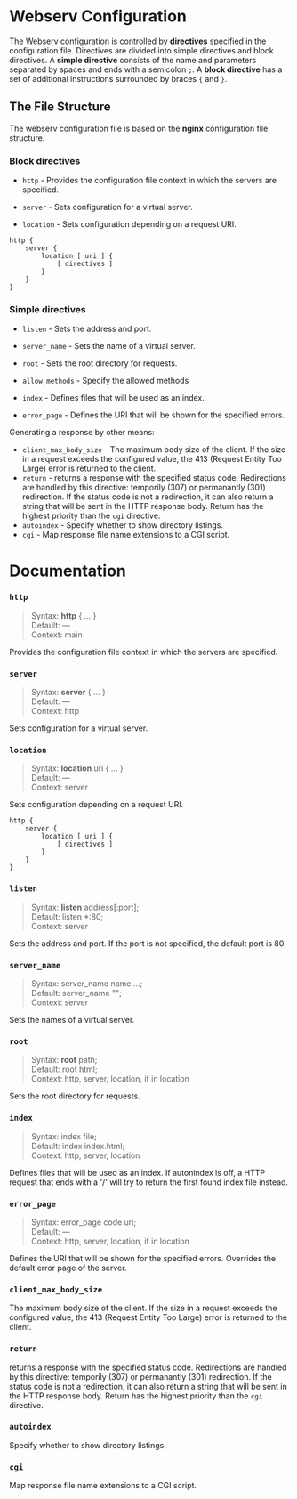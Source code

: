 # Webserv Configuration

The Webserv configuration is controlled by **directives** specified in the configuration file. Directives are divided into simple directives and block directives.
A **simple directive** consists of the name and parameters separated by spaces and ends with a semicolon `;`. A **block directive** has a set of additional instructions surrounded by braces `{` and `}`.

## The File Structure
The webserv configuration file is based on the **nginx** configuration file structure. 


### Block directives

- `http` - Provides the configuration file context in which the servers are specified.   

- `server` - Sets configuration for a virtual server.  

- `location` - Sets configuration depending on a request URI.  

```nginx
http {
    server {
        location [ uri ] {
            [ directives ]
        }
    }
}
```


### Simple directives

- `listen` - Sets the address and port.  

- `server_name` - Sets the name of a virtual server.

- `root` - Sets the root directory for requests.

- `allow_methods` - Specify the allowed methods

- `index` - Defines files that will be used as an index.

- `error_page` - Defines the URI that will be shown for the specified errors.

Generating a response by other means:

- `client_max_body_size` - The maximum body size of the client. If the size in a request exceeds the configured value, the 413 (Request Entity Too Large) error is returned to the client.
- `return` - returns a response with the specified status code. Redirections are handled by this directive: temporily (307) or permanantly (301) redirection. If the status code is not a redirection, it can also return a string that will be sent in the HTTP response body. Return has the highest priority than the `cgi` directive.
- `autoindex` - Specify whether to show directory listings. 
- `cgi` - Map response file name extensions to a CGI script.

# Documentation

### `http`

> Syntax: **http** { ... }  
> Default: —  
> Context: main   

Provides the configuration file context in which the servers are specified.   

### `server`

> Syntax: **server** { ... }  
> Default: —  
> Context: http   

Sets configuration for a virtual server.   

### `location`

> Syntax: **location** uri { ... }  
> Default: —  
> Context: 	server   

Sets configuration depending on a request URI.   

```nginx
http {
    server {
        location [ uri ] {
            [ directives ]
        }
    }
}
```

### `listen`
> Syntax: **listen** address[:port];  
> Default: listen *:80;  
> Context: server  

Sets the address and port. If the port is not specified, the default port is 80.  

### `server_name`
> Syntax: server_name name ...;  
> Default: server_name "";  
> Context: server  
 
 Sets the names of a virtual server.

### `root`
> Syntax: **root** path;  
> Default: root html;  
> Context: http, server, location, if in location

 Sets the root directory for requests.


### `index`
> Syntax: index file;  
> Default: index index.html;  
> Context: http, server, location  

Defines files that will be used as an index. If autonindex is off, a HTTP request that ends with a '/' will try to return the first found index file instead.

### `error_page`
> Syntax: error_page code uri;  
> Default: —  
> Context: http, server, location, if in location  

Defines the URI that will be shown for the specified errors. Overrides the default error page of the server.


### `client_max_body_size`


The maximum body size of the client. If the size in a request exceeds the configured value, the 413 (Request Entity Too Large) error is returned to the client.
### `return`


returns a response with the specified status code. Redirections are handled by this directive: temporily (307) or permanantly (301) redirection. If the status code is not a redirection, it can also return a string that will be sent in the HTTP response body. Return has the highest priority than the `cgi` directive.
### `autoindex`


Specify whether to show directory listings. 
### `cgi`


Map response file name extensions to a CGI script.
